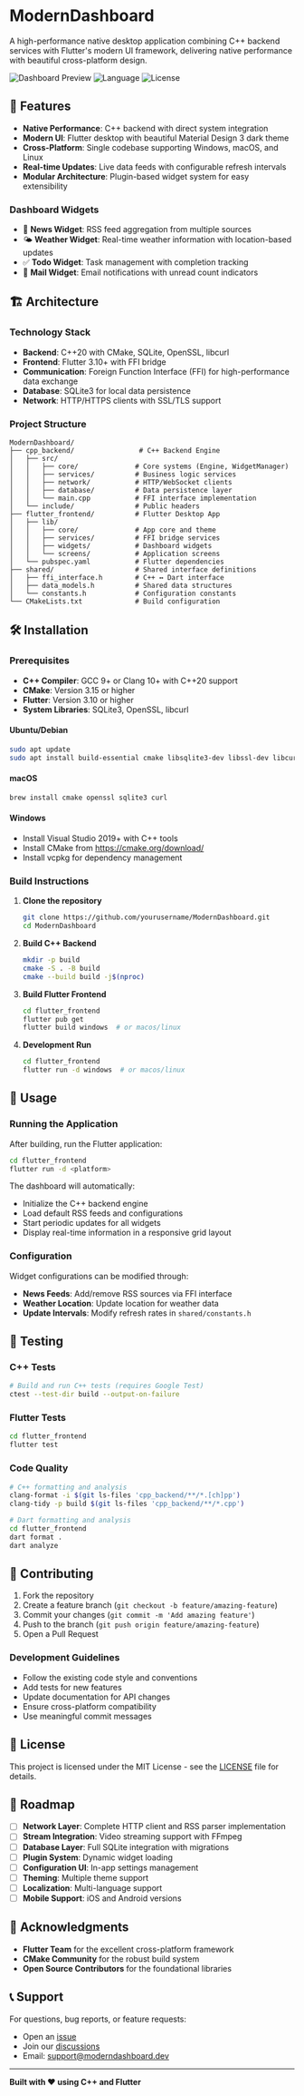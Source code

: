 # ModernDashboard

A high-performance native desktop application combining C++ backend services with Flutter's modern UI framework, delivering native performance with beautiful cross-platform design.

![Dashboard Preview](https://img.shields.io/badge/Platform-Windows%20%7C%20macOS%20%7C%20Linux-blue)
![Language](https://img.shields.io/badge/Language-C%2B%2B20%20%7C%20Dart-green)
![License](https://img.shields.io/badge/License-MIT-yellow)

## 🚀 Features

- **Native Performance**: C++ backend with direct system integration
- **Modern UI**: Flutter desktop with beautiful Material Design 3 dark theme
- **Cross-Platform**: Single codebase supporting Windows, macOS, and Linux
- **Real-time Updates**: Live data feeds with configurable refresh intervals
- **Modular Architecture**: Plugin-based widget system for easy extensibility

### Dashboard Widgets

- 📰 **News Widget**: RSS feed aggregation from multiple sources
- 🌤️ **Weather Widget**: Real-time weather information with location-based updates
- ✅ **Todo Widget**: Task management with completion tracking
- 📧 **Mail Widget**: Email notifications with unread count indicators

## 🏗️ Architecture

### Technology Stack

- **Backend**: C++20 with CMake, SQLite, OpenSSL, libcurl
- **Frontend**: Flutter 3.10+ with FFI bridge
- **Communication**: Foreign Function Interface (FFI) for high-performance data exchange
- **Database**: SQLite3 for local data persistence
- **Network**: HTTP/HTTPS clients with SSL/TLS support

### Project Structure

```
ModernDashboard/
├── cpp_backend/                # C++ Backend Engine
│   ├── src/
│   │   ├── core/              # Core systems (Engine, WidgetManager)
│   │   ├── services/          # Business logic services
│   │   ├── network/           # HTTP/WebSocket clients
│   │   ├── database/          # Data persistence layer
│   │   └── main.cpp           # FFI interface implementation
│   └── include/               # Public headers
├── flutter_frontend/          # Flutter Desktop App
│   ├── lib/
│   │   ├── core/              # App core and theme
│   │   ├── services/          # FFI bridge services
│   │   ├── widgets/           # Dashboard widgets
│   │   └── screens/           # Application screens
│   └── pubspec.yaml           # Flutter dependencies
├── shared/                    # Shared interface definitions
│   ├── ffi_interface.h        # C++ ↔ Dart interface
│   ├── data_models.h          # Shared data structures
│   └── constants.h            # Configuration constants
└── CMakeLists.txt             # Build configuration
```

## 🛠️ Installation

### Prerequisites

- **C++ Compiler**: GCC 9+ or Clang 10+ with C++20 support
- **CMake**: Version 3.15 or higher
- **Flutter**: Version 3.10 or higher
- **System Libraries**: SQLite3, OpenSSL, libcurl

#### Ubuntu/Debian
```bash
sudo apt update
sudo apt install build-essential cmake libsqlite3-dev libssl-dev libcurl4-openssl-dev
```

#### macOS
```bash
brew install cmake openssl sqlite3 curl
```

#### Windows
- Install Visual Studio 2019+ with C++ tools
- Install CMake from https://cmake.org/download/
- Install vcpkg for dependency management

### Build Instructions

1. **Clone the repository**
   ```bash
   git clone https://github.com/yourusername/ModernDashboard.git
   cd ModernDashboard
   ```

2. **Build C++ Backend**
   ```bash
   mkdir -p build
   cmake -S . -B build
   cmake --build build -j$(nproc)
   ```

3. **Build Flutter Frontend**
   ```bash
   cd flutter_frontend
   flutter pub get
   flutter build windows  # or macos/linux
   ```

4. **Development Run**
   ```bash
   cd flutter_frontend
   flutter run -d windows  # or macos/linux
   ```

## 🎯 Usage

### Running the Application

After building, run the Flutter application:

```bash
cd flutter_frontend
flutter run -d <platform>
```

The dashboard will automatically:
- Initialize the C++ backend engine
- Load default RSS feeds and configurations
- Start periodic updates for all widgets
- Display real-time information in a responsive grid layout

### Configuration

Widget configurations can be modified through:
- **News Feeds**: Add/remove RSS sources via FFI interface
- **Weather Location**: Update location for weather data
- **Update Intervals**: Modify refresh rates in `shared/constants.h`

## 🧪 Testing

### C++ Tests
```bash
# Build and run C++ tests (requires Google Test)
ctest --test-dir build --output-on-failure
```

### Flutter Tests
```bash
cd flutter_frontend
flutter test
```

### Code Quality
```bash
# C++ formatting and analysis
clang-format -i $(git ls-files 'cpp_backend/**/*.[ch]pp')
clang-tidy -p build $(git ls-files 'cpp_backend/**/*.cpp')

# Dart formatting and analysis
cd flutter_frontend
dart format .
dart analyze
```

## 🤝 Contributing

1. Fork the repository
2. Create a feature branch (`git checkout -b feature/amazing-feature`)
3. Commit your changes (`git commit -m 'Add amazing feature'`)
4. Push to the branch (`git push origin feature/amazing-feature`)
5. Open a Pull Request

### Development Guidelines

- Follow the existing code style and conventions
- Add tests for new features
- Update documentation for API changes
- Ensure cross-platform compatibility
- Use meaningful commit messages

## 📝 License

This project is licensed under the MIT License - see the [LICENSE](LICENSE) file for details.

## 🔮 Roadmap

- [ ] **Network Layer**: Complete HTTP client and RSS parser implementation
- [ ] **Stream Integration**: Video streaming support with FFmpeg
- [ ] **Database Layer**: Full SQLite integration with migrations
- [ ] **Plugin System**: Dynamic widget loading
- [ ] **Configuration UI**: In-app settings management
- [ ] **Theming**: Multiple theme support
- [ ] **Localization**: Multi-language support
- [ ] **Mobile Support**: iOS and Android versions

## 🙏 Acknowledgments

- **Flutter Team** for the excellent cross-platform framework
- **CMake Community** for the robust build system
- **Open Source Contributors** for the foundational libraries

## 📞 Support

For questions, bug reports, or feature requests:
- Open an [issue](https://github.com/yourusername/ModernDashboard/issues)
- Join our [discussions](https://github.com/yourusername/ModernDashboard/discussions)
- Email: support@moderndashboard.dev

---

**Built with ❤️ using C++ and Flutter**